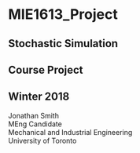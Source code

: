 # MIE1613_Project
## Stochastic Simulation
## Course Project
## Winter 2018

Jonathan Smith  
MEng Candidate  
Mechanical and Industrial Engineering  
University of Toronto  
